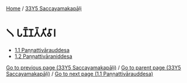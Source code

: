 
[Home](/) / [33Y5 Saccayamakapāḷi](/tipitaka/33Y5.md)

# 𑁧 𑀧𑀡𑁆𑀡𑀢𑁆𑀢𑀺𑀯𑀸𑀭

* [1.1 Paṇṇattivārauddesa](/tipitaka/33Y5/1/1.1.md)
* [1.2 Paṇṇattivāraniddesa](/tipitaka/33Y5/1/1.2.md)

[Go to previous page (33Y5 Saccayamakapāḷi)](/tipitaka/33Y5/0.md) / [Go to parent page (33Y5 Saccayamakapāḷi)](/tipitaka/33Y5/0.md) / [Go to next page (1.1 Paṇṇattivārauddesa)](/tipitaka/33Y5/1/1.1.md)


